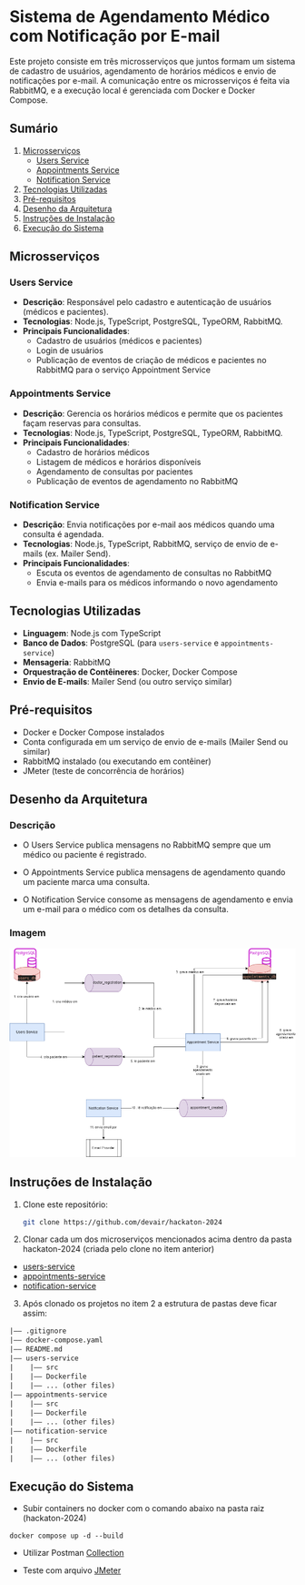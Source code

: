 # Sistema de Agendamento Médico com Notificação por E-mail

Este projeto consiste em três microsserviços que juntos formam um sistema de cadastro de usuários, agendamento de horários médicos e envio de notificações por e-mail. A comunicação entre os microsserviços é feita via RabbitMQ, e a execução local é gerenciada com Docker e Docker Compose.

## Sumário

1. [Microsserviços](#microsserviços)
   - [Users Service](#users-service)
   - [Appointments Service](#appointments-service)
   - [Notification Service](#notification-service)
2. [Tecnologias Utilizadas](#tecnologias-utilizadas)
3. [Pré-requisitos](#pré-requisitos)
4. [Desenho da Arquitetura](#desenho-da-arquitetura)
5. [Instruções de Instalação](#instruções-de-instalação)
6. [Execução do Sistema](#execução-do-sistema)

## Microsserviços

### Users Service

- **Descrição**: Responsável pelo cadastro e autenticação de usuários (médicos e pacientes).
- **Tecnologias**: Node.js, TypeScript, PostgreSQL, TypeORM, RabbitMQ.
- **Principais Funcionalidades**:
  - Cadastro de usuários (médicos e pacientes)
  - Login de usuários
  - Publicação de eventos de criação de médicos e pacientes no RabbitMQ para o serviço Appointment Service

### Appointments Service

- **Descrição**: Gerencia os horários médicos e permite que os pacientes façam reservas para consultas.
- **Tecnologias**: Node.js, TypeScript, PostgreSQL, TypeORM, RabbitMQ.
- **Principais Funcionalidades**:
  - Cadastro de horários médicos
  - Listagem de médicos e horários disponíveis
  - Agendamento de consultas por pacientes
  - Publicação de eventos de agendamento no RabbitMQ

### Notification Service

- **Descrição**: Envia notificações por e-mail aos médicos quando uma consulta é agendada.
- **Tecnologias**: Node.js, TypeScript, RabbitMQ, serviço de envio de e-mails (ex. Mailer Send).
- **Principais Funcionalidades**:
  - Escuta os eventos de agendamento de consultas no RabbitMQ
  - Envia e-mails para os médicos informando o novo agendamento

## Tecnologias Utilizadas

- **Linguagem**: Node.js com TypeScript
- **Banco de Dados**: PostgreSQL (para `users-service` e `appointments-service`)
- **Mensageria**: RabbitMQ
- **Orquestração de Contêineres**: Docker, Docker Compose
- **Envio de E-mails**: Mailer Send (ou outro serviço similar)

## Pré-requisitos

- Docker e Docker Compose instalados
- Conta configurada em um serviço de envio de e-mails (Mailer Send ou similar)
- RabbitMQ instalado (ou executando em contêiner)
- JMeter (teste de concorrência de horários)

## Desenho da Arquitetura

### Descrição
* O Users Service publica mensagens no RabbitMQ sempre que um médico ou paciente é registrado.

* O Appointments Service publica mensagens de agendamento quando um paciente marca uma consulta.
* O Notification Service consome as mensagens de agendamento e envia um e-mail para o médico com os detalhes da consulta.

### Imagem
![Imagem](./arquitetura.png)

## Instruções de Instalação

1. Clone este repositório:
   ```bash
   git clone https://github.com/devair/hackaton-2024
   ```

2. Clonar cada um dos microserviços mencionados acima dentro da pasta hackaton-2024 (criada pelo clone no item anterior)
* [users-service](https://github.com/devair/users-service)
* [appointments-service](https://github.com/devair/appointments-service)
* [notification-service](https://github.com/devair/notifications-service)

3. Após clonado os projetos no item 2 a estrutura de pastas deve ficar assim:

```
|—— .gitignore
|—— docker-compose.yaml
|—— README.md
|—— users-service
|    |—— src    
|    |—— Dockerfile
|    |—— ... (other files)
|—— appointments-service
|    |—— src    
|    |—— Dockerfile
|    |—— ... (other files)
|—— notification-service
|    |—— src    
|    |—— Dockerfile
|    |—— ... (other files)
```


## Execução do Sistema

* Subir containers no docker com o comando abaixo na pasta raiz (hackaton-2024)

```
docker compose up -d --build
```

* Utilizar Postman [Collection](./hackaton.postman_collection.json)

* Teste com arquivo [JMeter](./Teste%20para%20JMeter.jmx)
